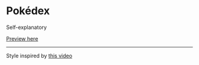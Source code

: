 # Pokédex
Self-explanatory

[Preview here](https://mystetic.github.io/pokedex/)

---
Style inspired by [this video](https://www.youtube.com/watch?v=vdytGGKyJKE)
